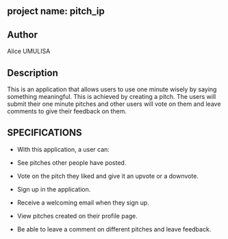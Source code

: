 ## project name: pitch_ip

## Author
Alice UMULISA

## Description

This is an application that allows users to use one minute wisely by saying something meaningful. This is achieved by creating a pitch. The users will submit their one minute pitches and other users will vote on them and leave comments to give their feedback on them.

## SPECIFICATIONS

* With this application, a user can:

* See pitches other people have posted.

* Vote on the pitch they liked and give it an upvote or a downvote.

* Sign up in the application.

* Receive a welcoming email when they sign up.

* View pitches created on their profile page.

* Be able to leave a comment on different pitches and leave feedback.

